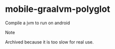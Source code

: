 # mobile-graalvm-polyglot

Compile a jvm to run on android

> [!NOTE]  
> Archived because it is too slow for real use.
